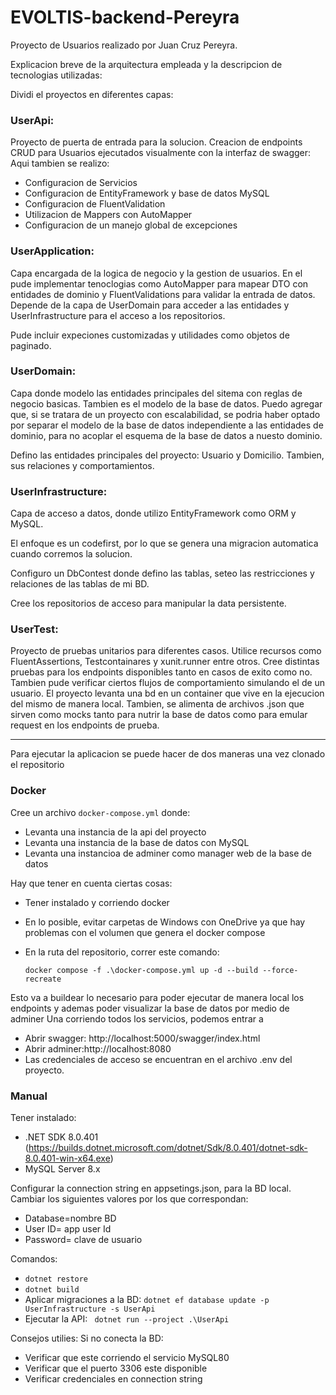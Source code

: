 # EVOLTIS-backend-Pereyra

Proyecto de Usuarios realizado por Juan Cruz Pereyra.

Explicacion breve de la arquitectura empleada y la descripcion de tecnologias utilizadas:

Dividi el proyectos en diferentes capas:

### UserApi:
Proyecto de puerta de entrada para la solucion. Creacion de endpoints CRUD para Usuarios ejecutados visualmente con la interfaz de swagger:
Aqui tambien se realizo:
- Configuracion de Servicios
- Configuracion de EntityFramework y base de datos MySQL
- Configuracion de FluentValidation
- Utilizacion de Mappers con AutoMapper
- Configuracion de un manejo global de excepciones

### UserApplication:
Capa encargada de la logica de negocio y la gestion de usuarios. En el pude implementar tenoclogias como AutoMapper para mapear DTO con entidades de dominio y FluentValidations para validar la entrada de datos.
Depende de la capa de UserDomain para acceder a las entidades y UserInfrastructure para el acceso a los repositorios.

Pude incluir expeciones customizadas y utilidades como objetos de paginado. 


### UserDomain:
Capa donde modelo las entidades principales del sitema con reglas de negocio basicas. Tambien es el modelo de la base de datos. Puedo agregar que, si se tratara de un proyecto con escalabilidad, se podria haber optado por separar el modelo de la base de datos independiente a las entidades de dominio, para no acoplar el esquema de la base de datos a nuesto dominio.

Defino las entidades principales del proyecto: Usuario y Domicilio. Tambien, sus relaciones y comportamientos.

### UserInfrastructure:
Capa de acceso a datos, donde utilizo EntityFramework como ORM y MySQL.

El enfoque es un codefirst, por lo que se genera una migracion automatica cuando corremos la solucion. 

Configuro un DbContest donde defino las tablas, seteo las restricciones y relaciones de las tablas de mi BD.

Cree los repositorios de acceso para manipular la data persistente.
	
### UserTest: 

Proyecto de pruebas unitarios para diferentes casos. Utilice recursos como FluentAssertions, Testcontainares y xunit.runner entre otros.
Cree distintas pruebas para los endpoints disponibles tanto en casos de exito como no. Tambien pude verificar ciertos flujos de comportamiento simulando el de un usuario.
El proyecto levanta una bd en un container que vive en la ejecucion del mismo de manera local.
Tambien, se alimenta de archivos .json que sirven como mocks tanto para nutrir la base de datos como para emular request en los endpoints de prueba.



--------------------------------------------------------------------------

Para ejecutar la aplicacion se puede hacer de dos maneras una vez clonado el repositorio

### Docker

Cree un archivo `docker-compose.yml` donde:
- Levanta una instancia de la api del proyecto
- Levanta una instancia de la base de datos con MySQL
- Levanta una instancioa de adminer como manager web de la base de datos

Hay que tener en cuenta ciertas cosas:
- Tener instalado y corriendo docker 
- En lo posible, evitar carpetas de Windows con OneDrive ya que hay problemas con el volumen que genera el docker compose
- En la ruta del repositorio, correr este comando:
	
	`docker compose -f .\docker-compose.yml up -d --build --force-recreate`
	
Esto va a buildear lo necesario para poder ejecutar de manera local los endpoints y ademas poder visualizar la base de datos por medio de adminer
Una corriendo todos los servicios, podemos entrar a 

- Abrir swagger: http://localhost:5000/swagger/index.html
- Abrir adminer:http://localhost:8080
- Las credenciales de acceso se encuentran en el archivo .env del proyecto.
	
### Manual

Tener instalado:
- .NET SDK 8.0.401 (https://builds.dotnet.microsoft.com/dotnet/Sdk/8.0.401/dotnet-sdk-8.0.401-win-x64.exe)
- MySQL Server 8.x
	
Configurar la connection string en appsetings.json, para la BD local. Cambiar los siguientes valores por los que correspondan:
- Database=nombre BD
- User ID= app user Id
- Password= clave de usuario

Comandos:
- `dotnet restore`
- `dotnet build`
- Aplicar migraciones a la BD:
  	`dotnet ef database update -p UserInfrastructure -s UserApi`
- Ejecutar la API:
  ` dotnet run --project .\UserApi`

Consejos utilies:
Si no conecta la BD:
- Verificar que este corriendo el servicio MySQL80
- Verificar que el puerto 3306 este disponible
- Verificar credenciales en connection string

